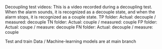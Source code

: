 Decoupling test videos: This is a video recorded during a decoupling test. When the alarm sounds, it is recognized as a decouple state, and when the alarm stops, it is recognized as a couple state.
TP folder: Actual: decouple / measured: decouple
TN folder: Actual: couple / measured: couple
FP folder: Actual: coupe / measure: decouple
FN folder: Actual: decouple / measure: couple

Test and train Data / Machine-learning models are at main branch
